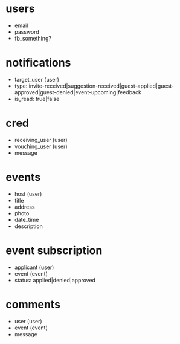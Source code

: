 # users
- email
- password
- fb_something?

# notifications
- target_user (user)
- type: invite-received|suggestion-received|guest-applied|guest-approved|guest-denied|event-upcoming|feedback
- is_read: true|false

# cred
- receiving_user (user)
- vouching_user (user)
- message

# events
- host (user)
- title
- address
- photo
- date_time
- description

# event subscription
- applicant (user)
- event (event)
- status: applied|denied|approved

# comments
- user (user)
- event (event)
- message
